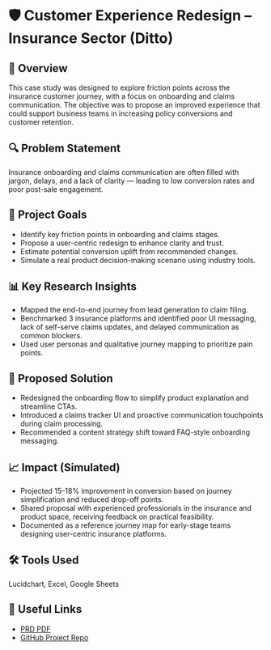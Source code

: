 # 🛡️ Customer Experience Redesign – Insurance Sector (Ditto)

## 📌 Overview
This case study was designed to explore friction points across the insurance customer journey, with a focus on onboarding and claims communication. The objective was to propose an improved experience that could support business teams in increasing policy conversions and customer retention.

## 🔍 Problem Statement
Insurance onboarding and claims communication are often filled with jargon, delays, and a lack of clarity — leading to low conversion rates and poor post-sale engagement.

## 🎯 Project Goals
- Identify key friction points in onboarding and claims stages.
- Propose a user-centric redesign to enhance clarity and trust.
- Estimate potential conversion uplift from recommended changes.
- Simulate a real product decision-making scenario using industry tools.

## 📊 Key Research Insights
- Mapped the end-to-end journey from lead generation to claim filing.
- Benchmarked 3 insurance platforms and identified poor UI messaging, lack of self-serve claims updates, and delayed communication as common blockers.
- Used user personas and qualitative journey mapping to prioritize pain points.

## 🧠 Proposed Solution
- Redesigned the onboarding flow to simplify product explanation and streamline CTAs.
- Introduced a claims tracker UI and proactive communication touchpoints during claim processing.
- Recommended a content strategy shift toward FAQ-style onboarding messaging.

## 📈 Impact (Simulated)
- Projected 15–18% improvement in conversion based on journey simplification and reduced drop-off points.
- Shared proposal with experienced professionals in the insurance and product space, receiving feedback on practical feasibility.
- Documented as a reference journey map for early-stage teams designing user-centric insurance platforms.

## 🛠 Tools Used
Lucidchart, Excel, Google Sheets

## 🔗 Useful Links
- [PRD PDF](./PRD_Ditto_Onboarding_Claims.pdf)
- [GitHub Project Repo](https://github.com/psingh2895/Customer-Experience-Insurance)
